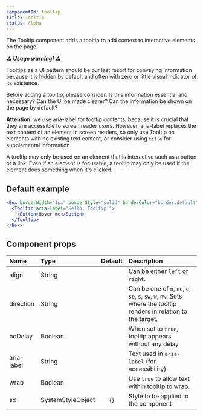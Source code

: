 ```yaml
---
componentId: tooltip
title: Tooltip
status: Alpha
---
```


The Tooltip component adds a tooltip to add context to interactive elements on the page.

**_⚠️ Usage warning! ⚠️_**

Tooltips as a UI pattern should be our last resort for conveying information because it is hidden by default and often with zero or little visual indicator of its existence.

Before adding a tooltip, please consider: Is this information essential and necessary? Can the UI be made clearer? Can the information be shown on the page by default?

**Attention:** we use aria-label for tooltip contents, because it is crucial that they are accessible to screen reader users. However, aria-label replaces the text content of an element in screen readers, so only use Tooltip on elements with no existing text content, or consider using `title` for supplemental information.

A tooltip may only be used on an element that is interactive such as a button or a link. Even if an element is focusable, a tooltip may only be used if the element does something when it's clicked.

## Default example

```jsx live
<Box borderWidth="1px" borderStyle="solid" borderColor="border.default" borderRadius={2} p={3}>
  <Tooltip aria-label="Hello, Tooltip!">
    <Button>Hover me</Button>
  </Tooltip>
</Box>
```

## Component props

| Name       | Type              | Default | Description                                                                                                         |
| :--------- | :---------------- | :-----: | :------------------------------------------------------------------------------------------------------------------ |
| align      | String            |         | Can be either `left` or `right`.                                                                                    |
| direction  | String            |         | Can be one of `n`, `ne`, `e`, `se`, `s`, `sw`, `w`, `nw`. Sets where the tooltip renders in relation to the target. |
| noDelay    | Boolean           |         | When set to `true`, tooltip appears without any delay                                                               |
| aria-label | String            |         | Text used in `aria-label` (for accessibility).                                                                      |
| wrap       | Boolean           |         | Use `true` to allow text within tooltip to wrap.                                                                    |
| sx         | SystemStyleObject |   {}    | Style to be applied to the component                                                                                |
